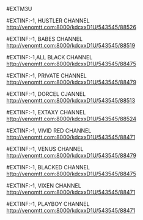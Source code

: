 #EXTM3U 

#EXTINF:-1,  HUSTLER CHANNEL
http://venomtt.com:8000/kdcxxD1U/543545/88526

#EXTINF:-1,  BABES CHANNEL
http://venomtt.com:8000/kdcxxD1U/543545/88519

#EXTINF:-1,ALL BLACK CHANNEL
http://venomtt.com:8000/kdcxxD1U/543545/88475


#EXTINF:-1,  PRIVATE CHANNEL
http://venomtt.com:8000/kdcxxD1U/543545/88479

#EXTINF:-1,   DORCEL CJANNEL
http://venomtt.com:8000/kdcxxD1U/543545/88513

#EXTINF:-1, EXTAXY CHANNEL
http://venomtt.com:8000/kdcxxD1U/543545/88524

#EXTINF:-1, VIVID RED CHANNEL
http://venomtt.com:8000/kdcxxD1U/543545/88471

#EXTINF:-1,  VENUS CHANNEL
http://venomtt.com:8000/kdcxxD1U/543545/88479

#EXTINF:-1,  BLACKED CHANNEL
http://venomtt.com:8000/kdcxxD1U/543545/88475

#EXTINF:-1,  VIXEN CHANNEL
http://venomtt.com:8000/kdcxxD1U/543545/88471

#EXTINF:-1,  PLAYBOY CHANNEL
http://venomtt.com:8000/kdcxxD1U/543545/88471
